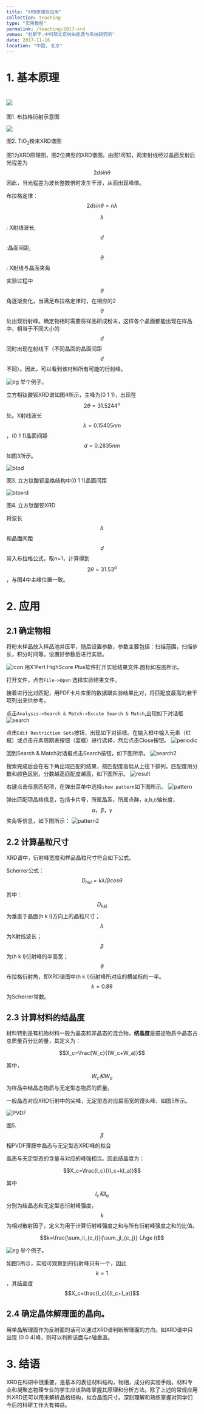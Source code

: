 ```yaml
---
title: "XRD原理及应用"
collection: teaching
type: "实用教程"
permalink: /teaching/2017-xrd
venue: "杜新宇,中科院北京纳米能源与系统研究所"
date: 2017-11-16
location: "中国, 北京"
---
```


<script type="text/javascript" src="http://cdn.mathjax.org/mathjax/latest/MathJax.js?config=default"></script>

# 1. 基本原理

# ![](http://www.ihep.cas.cn/dkxzz/bsrf/facility/guangshuxian/yanshe/200911/W020100927377976730490.bmp)

图1. 布拉格衍射示意图

![](https://gss0.baidu.com/94o3dSag_xI4khGko9WTAnF6hhy/zhidao/pic/item/9358d109b3de9c82b9a3f2326d81800a18d8434c.jpg)

图2. TiO<sub>2</sub>粉末XRD谱图



图1为XRD原理图，图2位典型的XRD谱图。由图1可知，两束射线经过晶面反射后光程差为
$$
2dsin\theta
$$
因此，当光程差为波长整数倍时发生干涉，从而出现峰值。



布拉格定律：
$$
2dsin\theta=n\lambda
$$


$$\lambda$$: X射线波长, $$d$$:晶面间距, $$\theta$$: X射线与晶面夹角



实验过程中$$\theta$$角逐渐变化，当满足布拉格定律时，在相应的2$$\theta$$处出现衍射峰。确定物相时需要将样品研成粉末，这样各个晶面都能出现在样品中，相当于不同大小的$$d$$同时出现在射线下（不同晶面的晶面间距$$d$$不同）。因此，可以看到该材料所有可能的衍射峰。



![eg](../images/eg.png) 举个例子。 



立方相钛酸钡XRD谱如图4所示，主峰为(0 1 1)，出现在$$2\theta=31.5244^o$$处。X射线波长$$\lambda=0.15405 nm$$，(0 1 1)晶面间距$$d=0.2835 nm$$如图3所示。



![btod](2017-XRD-images/btod.png)

图3. 立方钛酸钡晶格结构中(0 1 1)晶面间距





![btoxrd](2017-XRD-images/btoxrd.png)



图4. 立方钛酸钡XRD



将波长$$\lambda$$和晶面间距$$d$$带入布拉格公式，取n=1，计算得到$$2\theta=31.53^o$$，与图4中主峰位置一致。

# 2. 应用

## 2.1 确定物相

将粉末样品放入样品池并压平，随后设置参数，参数主要包括：扫描范围，扫描步长，积分时间等。设置好参数后进行实验。

![icon](2017-XRD-images/icon.png)
用X'Pert HighScore Plus软件打开实验结果文件.图标如左图所示。

打开文件，点击`File->Open` 选择实验结果文件。

接着进行比对匹配，用PDF卡片库里的数据跟实验结果比对，将匹配度最高的若干项列出来供参考。

点击`Analysis->Search & Match->Excute Search & Match`,出现如下对话框
![search](2017-XRD-images/search.png)

点击`Edit Restriction Sets`按钮，出现如下对话框。在输入框中输入元素（红框）或点击元素周期表按钮（蓝框）进行选择，然后点击Close按钮。
![periodic](2017-XRD-images/periodic.png)

回到Search & Match对话框点击Search按钮，如下图所示。
![search2](2017-XRD-images/search2.png)

搜索完成后会在右下角出现匹配的结果，按匹配度高低从上往下排列。匹配度用分数和颜色区别，分数越高匹配度越高，如下图所示。
![result](2017-XRD-images/result.png)

右键点击任意匹配项，在弹出菜单中选择`show pattern`如下图所示。
![pattern](2017-XRD-images/pattern.png)

弹出匹配项晶格信息，包括卡片号，所属晶系，所属点群，a,b,c轴长度，$$\alpha，\beta，\gamma$$夹角等信息，如下图所示：
![pattern2](2017-XRD-images/pattern2.png)



## 2.2 计算晶粒尺寸

XRD谱中，衍射峰宽度和样品晶粒尺寸符合如下公式。

Scherrer公式：$$D_{hkl}=k\lambda/\beta cos\theta$$

其中：$$D_{hkl}$$ 为垂直于晶面(h k l)方向上的晶粒尺寸；$$\lambda$$ 为X射线波长；$$\beta$$ 为(h k l)衍射峰的半高宽；$$\theta$$ 布拉格衍射角，即XRD谱图中(h k l)衍射峰所对应的横坐标的一半。$$k=0.89$$ 为Scherrer常数。

## 2.3 计算材料的结晶度

材料特别是有机物材料一般为晶态和非晶态的混合物，**结晶度**是描述物质中晶态占总质量百分比的量，其定义为：

$$X_c=\frac{W_c}{(W_c+W_a)}$$

其中，$$W_c和W_a$$ 为样品中结晶态物质与无定型态物质的质量。

一般晶态对应XRD衍射中的尖峰，无定型态对应扁而宽的馒头峰，如图5所示。

![PVDF](2017-XRD-images/PVDF.png)

图5. $$\beta$$ 相PVDF薄膜中晶态与无定型态XRD峰的拟合

晶态与无定型态的含量与对应的峰强相当。因此结晶度为：

$$X_c=\frac{I_c}{(I_c+kI_a)}$$

其中$$I_c和I_a$$ 分别为结晶态和无定型态衍射峰强度，$$k$$ 为相对散射因子，定义为用于计算衍射峰强度之和与所有衍射峰强度之和的比值。

$$k=\frac{\sum_iI_{c_i}}{\sum_jI_{c_j}} (J\ge i)$$

![eg](../images/eg.png) 举个例子。

如图5所示，实验可观察到的衍射峰只有一个，因此$$k=1$$ ，其结晶度$$X_c=\frac{I_c}{(I_c+I_a)}$$

## 2.4 确定晶体解理面的晶向。

用单晶解理面作为反射面的话可以通过XRD谱判断解理面的方向。如XRD谱中只出现 (0 0 4)峰，则可以判断该面与c轴垂直。

# 3. 结语

XRD在科研中很重要，是基本的表征材料结构，物相，成分的实验手段。材料专业和凝聚态物理专业的学生应该熟练掌握其原理和分析方法。除了上述的常规应用外XRD还可以用来解析晶格结构，拟合晶胞尺寸。深刻理解和熟练掌握对同学们今后的科研工作大有裨益。